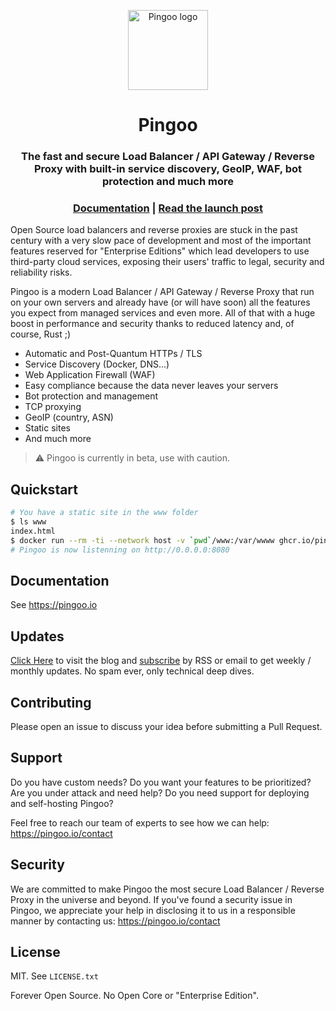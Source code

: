 <p align="center">
  <a href="https://pingoo.io" target="_blank" rel="noopener"><img alt="Pingoo logo" src="https://pingoo.io/icon-256.png" height="128" /></a>
  <h1 align="center">Pingoo</h1>
  <h3 align="center">The fast and secure Load Balancer / API Gateway / Reverse Proxy with built-in service discovery, GeoIP, WAF, bot protection and much more</h3>
  <h3 align="center">
    <a href="https://pingoo.io">Documentation</a> | <a href="https://kerkour.com/announcing-pingoo">Read the launch post</a>
  </h3>
</p>

Open Source load balancers and reverse proxies are stuck in the past century with a very slow pace of development and most of the important features reserved for "Enterprise Editions" which lead developers to use third-party cloud services, exposing their users' traffic to legal, security and reliability risks.

Pingoo is a modern Load Balancer / API Gateway / Reverse Proxy that run on your own servers and already have (or will have soon) all the features you expect from managed services and even more. All of that with a huge boost in performance and security thanks to reduced latency and, of course, Rust ;)

* Automatic and Post-Quantum HTTPs / TLS
* Service Discovery (Docker, DNS...)
* Web Application Firewall (WAF)
* Easy compliance because the data never leaves your servers
* Bot protection and management
* TCP proxying
* GeoIP (country, ASN)
* Static sites
* And much more

> ⚠️ Pingoo is currently in beta, use with caution.

## Quickstart

```bash
# You have a static site in the www folder
$ ls www
index.html
$ docker run --rm -ti --network host -v `pwd`/www:/var/wwww ghcr.io/pingooio/pingoo
# Pingoo is now listenning on http://0.0.0.0:8080
```

## Documentation

See https://pingoo.io


## Updates

[Click Here](https://kerkour.com/blog) to visit the blog and [subscribe](https://kerkour.com/subscribe) by RSS or email to get weekly / monthly updates. No spam ever, only technical deep dives.


## Contributing

Please open an issue to discuss your idea before submitting a Pull Request.


## Support

Do you have custom needs? Do you want your features to be prioritized? Are you under attack and need help? Do you need support for deploying and self-hosting Pingoo?

Feel free to reach our team of experts to see how we can help: https://pingoo.io/contact


## Security

We are committed to make Pingoo the most secure Load Balancer / Reverse Proxy in the universe and beyond. If you've found a security issue in Pingoo, we appreciate your help in disclosing it to us in a responsible manner by contacting us: https://pingoo.io/contact


## License

MIT. See `LICENSE.txt`

Forever Open Source. No Open Core or "Enterprise Edition".
